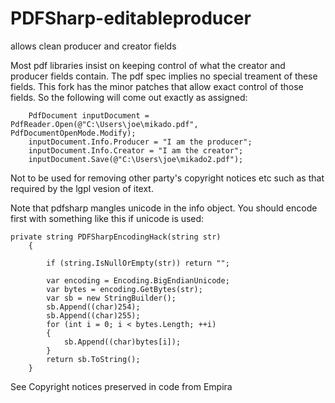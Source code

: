 # PDFSharp-editableproducer

allows clean producer and creator fields

Most pdf libraries insist on keeping control of what the creator and producer fields contain. The pdf spec implies no special treament of these fields. This fork has the minor patches that allow exact control of those fields. So the following will come out exactly as assigned:

        PdfDocument inputDocument = PdfReader.Open(@"C:\Users\joe\mikado.pdf", PdfDocumentOpenMode.Modify);
        inputDocument.Info.Producer = "I am the producer";
        inputDocument.Info.Creator = "I am the creator";
        inputDocument.Save(@"C:\Users\joe\mikado2.pdf");

Not to be used for removing other party's copyright notices etc such as that required by the lgpl vesion of itext.

Note that pdfsharp mangles unicode in the info object. You should encode first with something like this if unicode is used:

    private string PDFSharpEncodingHack(string str)
        {

            if (string.IsNullOrEmpty(str)) return "";

            var encoding = Encoding.BigEndianUnicode;
            var bytes = encoding.GetBytes(str);
            var sb = new StringBuilder();
            sb.Append((char)254);
            sb.Append((char)255);
            for (int i = 0; i < bytes.Length; ++i)
            {
                sb.Append((char)bytes[i]);
            }
            return sb.ToString();
        }

See Copyright notices preserved in code from Empira
